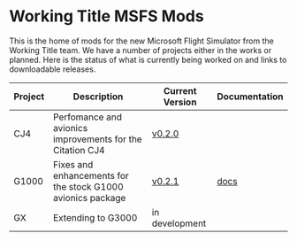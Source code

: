 # Working Title MSFS Mods

This is the home of mods for the new Microsoft Flight Simulator from the Working Title team.  We have a number of projects either in the works or planned.  Here is the status of what is currently being worked on and links to downloadable releases.

Project | Description | Current Version | Documentation
--------|-------------|-----------------|--------------
CJ4 | Perfomance and avionics improvements for the Citation CJ4 | [v0.2.0](https://github.com/Working-Title-MSFS-Mods/fspackages/releases/tag/cj4-v0.2.0) | |
G1000 | Fixes and enhancements for the stock G1000 avionics package | [v0.2.1](https://github.com/Working-Title-MSFS-Mods/fspackages/releases/tag/g1000-v0.2.1) | [docs](https://github.com/Working-Title-MSFS-Mods/fspackages/tree/main/docs/workingtitle-g1000)
GX | Extending to G3000 | in development| |
